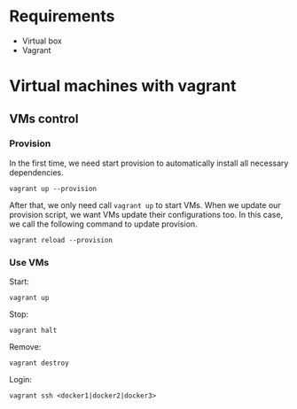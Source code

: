 # Requirements
- Virtual box
- Vagrant

# Virtual machines with vagrant
## VMs control
### Provision
In the first time, we need start provision to automatically install all necessary dependencies.
```
vagrant up --provision
```

After that, we only need call `vagrant up` to start VMs. When we update our
provision script, we want VMs update their configurations too. In this case, we call the following command to update provision.
```
vagrant reload --provision
```

### Use VMs
Start:
```
vagrant up
```

Stop:
```
vagrant halt
```

Remove:
```
vagrant destroy
```

Login:
```
vagrant ssh <docker1|docker2|docker3>
```

